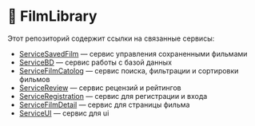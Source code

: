 # 🎥 FilmLibrary

Этот репозиторий содержит ссылки на связанные сервисы:

- [ServiceSavedFilm](https://github.com/Perceva1e/ServiceSavedFilm) — сервис управления сохраненными фильмами
- [ServiceBD](https://github.com/Perceva1e/ServiceBD) — сервис работы с базой данных
- [ServiceFilmCatolog](https://github.com/Perceva1e/ServiceFilmCatolog) — сервис поиска, фильтрации и сортировки фильмов
- [ServiceReview](https://github.com/Perceva1e/ServiceReview) — cервис рецензий и рейтингов
- [ServiceRegistration](https://github.com/Perceva1e/ServiceRegistration) — cервис для регистрации и входа
- [ServiceFilmDetail](https://github.com/Perceva1e/ServiceFilmDetail) — cервис для страницы фильма
- [ServiceUI](https://github.com/Perceva1e/ServiceUI) — cервис для ui

